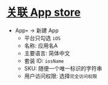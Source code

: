 # [关联 App store](https://appstoreconnect.apple.com/apps)

* App`+` -> 新建 App
	+ 平台只勾选 `iOS`
	+ 名称: 应用名A
	+ 主要语言: 简体中文
	+ 套装 ID: `iosName`
	+ SKU: 随便一个唯一标识的字符串
	+ 用户访问权限: 选择`完全访问权限`
